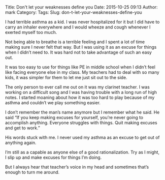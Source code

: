 Title: Don't let your weaknesses define you
Date: 2015-10-25 09:13
Author: mark
Category: 
Tags: 
Slug: don-t-let-your-weaknesses-define-you

I had terrible asthma as a kid. I was never hospitalized for it but I did have to carry an inhaler everywhere and I would wheeze and cough whenever I exerted myself too much.

Not being able to breathe is a terrible feeling and I spent a lot of time making sure I never felt that way. But I was using it as an excuse for things when I didn’t need to. It was hard not to take advantage of such an easy out.

It was too easy to use for things like PE in middle school when I didn’t feel like facing everyone else in my class. My teachers had to deal with so many kids, it was simpler for them to let me just sit out to the side.

The only person to ever call me out on it was my clarinet teacher. I was working on a difficult song and I was having trouble with a long run of high notes. I started moaning about how it was too hard to play because of my asthma and couldn’t we play something easier.

I don’t remember the man’s name anymore but I remember what he said. He said “If you keep making excuses for yourself, you’re never going to accomplish anything. Everyone struggles with things. Quit making excuses and get to work.”

His words stuck with me. I never used my asthma as an excuse to get out of anything again.

I’m still as a capable as anyone else of a good rationalization. Try as I might, I slip up and make excuses for things I’m doing.

But I always hear that teacher’s voice in my head and sometimes that’s enough to turn me around.

